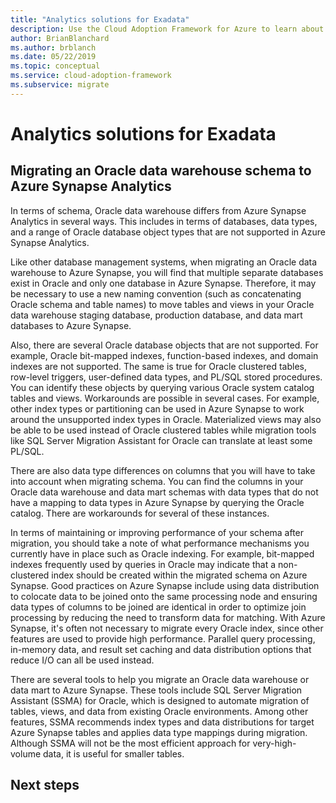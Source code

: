 ```yaml
---
title: "Analytics solutions for Exadata"
description: Use the Cloud Adoption Framework for Azure to learn about analytic solutions with Exadata.
author: BrianBlanchard
ms.author: brblanch
ms.date: 05/22/2019
ms.topic: conceptual
ms.service: cloud-adoption-framework
ms.subservice: migrate
---
```


<!-- cSpell:ignore Exadata SSMA -->

# Analytics solutions for Exadata

## Migrating an Oracle data warehouse schema to Azure Synapse Analytics

In terms of schema, Oracle data warehouse differs from Azure Synapse Analytics in several ways. This includes in terms of databases, data types, and a range of Oracle database object types that are not supported in Azure Synapse Analytics.

Like other database management systems, when migrating an Oracle data warehouse to Azure Synapse, you will find that multiple separate databases exist in Oracle and only one database in Azure Synapse. Therefore, it may be necessary to use a new naming convention (such as concatenating Oracle schema and table names) to move tables and views in your Oracle data warehouse staging database, production database, and data mart databases to Azure Synapse.

Also, there are several Oracle database objects that are not supported. For example, Oracle bit-mapped indexes, function-based indexes, and domain indexes are not supported. The same is true for Oracle clustered tables, row-level triggers, user-defined data types, and PL/SQL stored procedures. You can identify these objects by querying various Oracle system catalog tables and views. Workarounds are possible in several cases. For example, other index types or partitioning can be used in Azure Synapse to work around the unsupported index types in Oracle. Materialized views may also be able to be used instead of Oracle clustered tables while migration tools like SQL Server Migration Assistant for Oracle can translate at least some PL/SQL.

There are also data type differences on columns that you will have to take into account when migrating schema. You can find the columns in your Oracle data warehouse and data mart schemas with data types that do not have a mapping to data types in Azure Synapse by querying the Oracle catalog. There are workarounds for several of these instances.

In terms of maintaining or improving performance of your schema after migration, you should take a note of what performance mechanisms you currently have in place such as Oracle indexing. For example, bit-mapped indexes frequently used by queries in Oracle may indicate that a non-clustered index should be created within the migrated schema on Azure Synapse. Good practices on Azure Synapse include using data distribution to colocate data to be joined onto the same processing node and ensuring data types of columns to be joined are identical in order to optimize join processing by reducing the need to transform data for matching. With Azure Synapse, it's often not necessary to migrate every Oracle index, since other features are used to provide high performance. Parallel query processing, in-memory data, and result set caching and data distribution options that reduce I/O can all be used instead.

There are several tools to help you migrate an Oracle data warehouse or data mart to Azure Synapse. These tools include SQL Server Migration Assistant (SSMA) for Oracle, which is designed to automate migration of tables, views, and data from existing Oracle environments. Among other features, SSMA recommends index types and data distributions for target Azure Synapse tables and applies data type mappings during migration. Although SSMA will not be the most efficient approach for very-high-volume data, it is useful for smaller tables.

## Next steps

<!-- TODO: Add actionable next step -->
